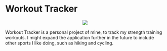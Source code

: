 # Workout Tracker
<p align="center">
  <a href="https://skillicons.dev">
    <img src="https://skillicons.dev/icons?i=go,postgres,swift" />
  </a>
</p>
Workout Tracker is a personal project of mine, to track my strength training
workouts. I might expand the application further in the future to include other sports I like doing, such as hiking and cycling.
